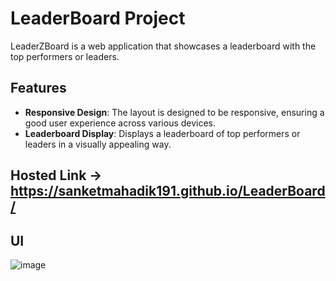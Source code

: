 # LeaderBoard Project

LeaderZBoard is a web application that showcases a leaderboard with the top performers or leaders.

## Features

- **Responsive Design**: The layout is designed to be responsive, ensuring a good user experience across various devices.
- **Leaderboard Display**: Displays a leaderboard of top performers or leaders in a visually appealing way.


## Hosted Link -> https://sanketmahadik191.github.io/LeaderBoard/

## UI 
![image](https://github.com/sanketmahadik191/LeaderBoard/assets/125791466/a6dced6e-31d5-4bdb-a2a5-70eebcc165bb)


